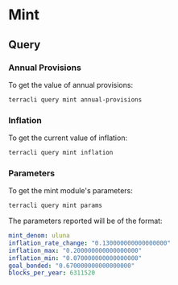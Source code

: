 # Mint

## Query

### Annual Provisions

To get the value of annual provisions:

```sh
terracli query mint annual-provisions
```

### Inflation

To get the current value of inflation:

```sh
terracli query mint inflation
```

### Parameters

To get the mint module's parameters:

```sh
terracli query mint params
```

The parameters reported will be of the format:

```yaml
mint_denom: uluna
inflation_rate_change: "0.130000000000000000"
inflation_max: "0.200000000000000000"
inflation_min: "0.070000000000000000"
goal_bonded: "0.670000000000000000"
blocks_per_year: 6311520
```
